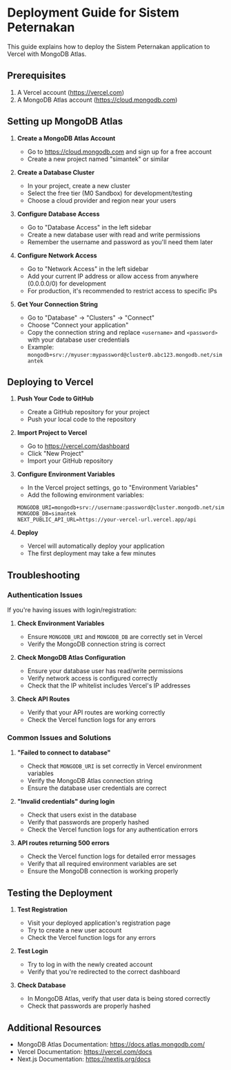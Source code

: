# Deployment Guide for Sistem Peternakan

This guide explains how to deploy the Sistem Peternakan application to Vercel with MongoDB Atlas.

## Prerequisites

1. A Vercel account (https://vercel.com)
2. A MongoDB Atlas account (https://cloud.mongodb.com)

## Setting up MongoDB Atlas

1. **Create a MongoDB Atlas Account**
   - Go to https://cloud.mongodb.com and sign up for a free account
   - Create a new project named "simantek" or similar

2. **Create a Database Cluster**
   - In your project, create a new cluster
   - Select the free tier (M0 Sandbox) for development/testing
   - Choose a cloud provider and region near your users

3. **Configure Database Access**
   - Go to "Database Access" in the left sidebar
   - Create a new database user with read and write permissions
   - Remember the username and password as you'll need them later

4. **Configure Network Access**
   - Go to "Network Access" in the left sidebar
   - Add your current IP address or allow access from anywhere (0.0.0.0/0) for development
   - For production, it's recommended to restrict access to specific IPs

5. **Get Your Connection String**
   - Go to "Database" → "Clusters" → "Connect"
   - Choose "Connect your application"
   - Copy the connection string and replace `<username>` and `<password>` with your database user credentials
   - Example: `mongodb+srv://myuser:mypassword@cluster0.abc123.mongodb.net/simantek`

## Deploying to Vercel

1. **Push Your Code to GitHub**
   - Create a GitHub repository for your project
   - Push your local code to the repository

2. **Import Project to Vercel**
   - Go to https://vercel.com/dashboard
   - Click "New Project"
   - Import your GitHub repository

3. **Configure Environment Variables**
   - In the Vercel project settings, go to "Environment Variables"
   - Add the following environment variables:
   
   ```
   MONGODB_URI=mongodb+srv://username:password@cluster.mongodb.net/simantek
   MONGODB_DB=simantek
   NEXT_PUBLIC_API_URL=https://your-vercel-url.vercel.app/api
   ```

4. **Deploy**
   - Vercel will automatically deploy your application
   - The first deployment may take a few minutes

## Troubleshooting

### Authentication Issues

If you're having issues with login/registration:

1. **Check Environment Variables**
   - Ensure `MONGODB_URI` and `MONGODB_DB` are correctly set in Vercel
   - Verify the MongoDB connection string is correct

2. **Check MongoDB Atlas Configuration**
   - Ensure your database user has read/write permissions
   - Verify network access is configured correctly
   - Check that the IP whitelist includes Vercel's IP addresses

3. **Check API Routes**
   - Verify that your API routes are working correctly
   - Check the Vercel function logs for any errors

### Common Issues and Solutions

1. **"Failed to connect to database"**
   - Check that `MONGODB_URI` is set correctly in Vercel environment variables
   - Verify the MongoDB Atlas connection string
   - Ensure the database user credentials are correct

2. **"Invalid credentials" during login**
   - Check that users exist in the database
   - Verify that passwords are properly hashed
   - Check the Vercel function logs for any authentication errors

3. **API routes returning 500 errors**
   - Check the Vercel function logs for detailed error messages
   - Verify that all required environment variables are set
   - Ensure the MongoDB connection is working properly

## Testing the Deployment

1. **Test Registration**
   - Visit your deployed application's registration page
   - Try to create a new user account
   - Check the Vercel function logs for any errors

2. **Test Login**
   - Try to log in with the newly created account
   - Verify that you're redirected to the correct dashboard

3. **Check Database**
   - In MongoDB Atlas, verify that user data is being stored correctly
   - Check that passwords are properly hashed

## Additional Resources

- MongoDB Atlas Documentation: https://docs.atlas.mongodb.com/
- Vercel Documentation: https://vercel.com/docs
- Next.js Documentation: https://nextjs.org/docs